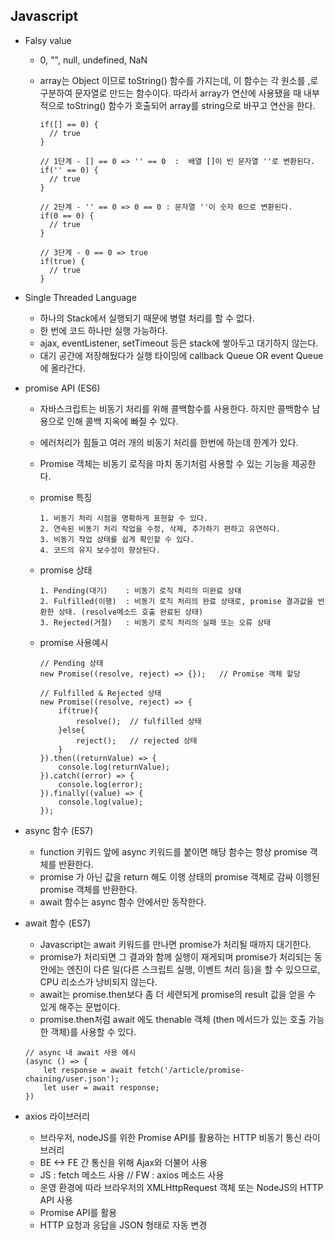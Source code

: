 ## Javascript

- Falsy value

  - 0, "", null, undefined, NaN
  - array는 Object 이므로 toString() 함수를 가지는데, 이 함수는 각 원소를 ,로 구분하여 문자열로 만드는 함수이다. 따라서 array가 연산에 사용됐을 때 내부적으로 toString() 함수가 호출되어 array를 string으로 바꾸고 연산을 한다.

    ```
    if([] == 0) {
      // true
    }

    // 1단계 - [] == 0 => '' == 0  :  배열 []이 빈 문자열 ''로 변환된다.
    if('' == 0) {
      // true
    }

    // 2단계 - '' == 0 => 0 == 0 : 문자열 ''이 숫자 0으로 변환된다.
    if(0 == 0) {
      // true
    }

    // 3단계 - 0 == 0 => true
    if(true) {
      // true
    }
    ```

- Single Threaded Language

  - 하나의 Stack에서 실행되기 때문에 병렬 처리를 할 수 없다.
  - 한 번에 코드 하나만 실행 가능하다.
  - ajax, eventListener, setTimeout 등은 stack에 쌓아두고 대기하지 않는다.
  - 대기 공간에 저장해뒀다가 실행 타이밍에 callback Queue OR event Queue에 올라간다.

- promise API (ES6)

  - 자바스크립트는 비동기 처리를 위해 콜백함수를 사용한다. 하지만 콜백함수 남용으로 인해 콜백 지옥에 빠질 수 있다.
  - 에러처리가 힘들고 여러 개의 비동기 처리를 한번에 하는데 한계가 있다.
  - Promise 객체는 비동기 로직을 마치 동기처럼 사용할 수 있는 기능을 제공한다.
  - promise 특징
    ```
    1. 비동기 처리 시점을 명확하게 표현할 수 있다.
    2. 연속된 비동기 처리 작업을 수정, 삭제, 추가하기 편하고 유연하다.
    3. 비동기 작업 상태를 쉽게 확인할 수 있다.
    4. 코드의 유지 보수성이 향상된다.
    ```
  - promise 상태
    ```
    1. Pending(대기)    : 비동기 로직 처리의 미완료 상태
    2. Fulfilled(이행)  : 비동기 로직 처리의 완료 상태로, promise 결과값을 반환한 상태. (resolve메소드 호출 완료된 상태)
    3. Rejected(거절)   : 비동기 로직 처리의 실패 또는 오류 상태
    ```
  - promise 사용예시

    ```
    // Pending 상태
    new Promise((resolve, reject) => {});   // Promise 객체 할당

    // Fulfilled & Rejected 상태
    new Promise((resolve, reject) => {
        if(true){
            resolve();  // fulfilled 상태
        }else{
            reject();   // rejected 상태
        }
    }).then((returnValue) => {
        console.log(returnValue);
    }).catch((error) => {
        console.log(error);
    }).finally((value) => {
        console.log(value);
    });
    ```

- async 함수 (ES7)

  - function 키워드 앞에 async 키워드를 붙이면 해당 함수는 항상 promise 객체를 반환한다.
  - promise 가 아닌 값을 return 해도 이행 상태의 promise 객체로 감싸 이행된 promise 객체를 반환한다.
  - await 함수는 async 함수 안에서만 동작한다.

- await 함수 (ES7)

  - Javascript는 await 키워드를 만나면 promise가 처리될 때까지 대기한다.
  - promise가 처리되면 그 결과와 함께 실행이 재게되며 promise가 처리되는 동안에는 엔진이 다른 일(다른 스크립트 실행, 이벤트 처리 등)을 할 수 있으므로, CPU 리소스가 낭비되지 않는다.
  - await는 promise.then보다 좀 더 세련되게 promise의 result 값을 얻을 수 있게 해주는 문법이다.
  - promise.then처럼 await 에도 thenable 객체 (then 메서드가 있는 호출 가능한 객체)를 사용할 수 있다.

  ```
  // async 내 await 사용 예시
  (async () => {
      let response = await fetch('/article/promise-chaining/user.json');
      let user = await response;
  })
  ```

- axios 라이브러리
  - 브라우저, nodeJS를 위한 Promise API를 활용하는 HTTP 비동기 통신 라이브러리
  - BE <-> FE 간 통신을 위해 Ajax와 더불어 사용
  - JS : fetch 메소드 사용 // FW : axios 메소드 사용
  - 운영 환경에 따라 브라우저의 XMLHttpRequest 객체 또는 NodeJS의 HTTP API 사용
  - Promise API를 활용
  - HTTP 요청과 응답을 JSON 형태로 자동 변경
